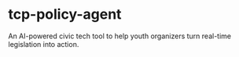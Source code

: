 # tcp-policy-agent
An AI-powered civic tech tool to help youth organizers turn real-time legislation into action.
